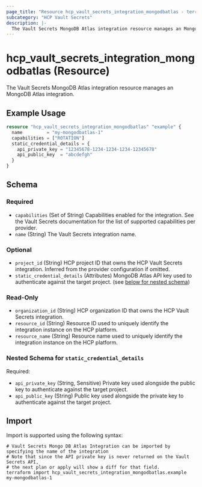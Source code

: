 ```yaml
---
page_title: "Resource hcp_vault_secrets_integration_mongodbatlas - terraform-provider-hcp"
subcategory: "HCP Vault Secrets"
description: |-
  The Vault Secrets MongoDB Atlas integration resource manages an MongoDB Atlas integration.
---
```


# hcp_vault_secrets_integration_mongodbatlas (Resource)

The Vault Secrets MongoDB Atlas integration resource manages an MongoDB Atlas integration.

## Example Usage

```terraform
resource "hcp_vault_secrets_integration_mongodbatlas" "example" {
  name         = "my-mongodbatlas-1"
  capabilities = ["ROTATION"]
  static_credential_details = {
    api_private_key = "12345678-1234-1234-1234-12345678"
    api_public_key  = "abcdefgh"
  }
}
```

<!-- schema generated by tfplugindocs -->
## Schema

### Required

- `capabilities` (Set of String) Capabilities enabled for the integration. See the Vault Secrets documentation for the list of supported capabilities per provider.
- `name` (String) The Vault Secrets integration name.

### Optional

- `project_id` (String) HCP project ID that owns the HCP Vault Secrets integration. Inferred from the provider configuration if omitted.
- `static_credential_details` (Attributes) MongoDB Atlas API key used to authenticate against the target project. (see [below for nested schema](#nestedatt--static_credential_details))

### Read-Only

- `organization_id` (String) HCP organization ID that owns the HCP Vault Secrets integration.
- `resource_id` (String) Resource ID used to uniquely identify the integration instance on the HCP platform.
- `resource_name` (String) Resource name used to uniquely identify the integration instance on the HCP platform.

<a id="nestedatt--static_credential_details"></a>
### Nested Schema for `static_credential_details`

Required:

- `api_private_key` (String, Sensitive) Private key used alongside the public key to authenticate against the target project.
- `api_public_key` (String) Public key used alongside the private key to authenticate against the target project.

## Import

Import is supported using the following syntax:

```shell
# Vault Secrets Mongo DB Atlas Integration can be imported by specifying the name of the integration
# Note that since the API private key is never returned on the Vault Secrets API,
# the next plan or apply will show a diff for that field.
terraform import hcp_vault_secrets_integration_mongodbatlas.example my-mongodbatlas-1
```

